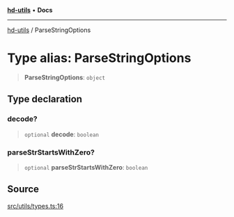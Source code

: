 [**hd-utils**](../README.md) • **Docs**

***

[hd-utils](../globals.md) / ParseStringOptions

# Type alias: ParseStringOptions

> **ParseStringOptions**: `object`

## Type declaration

### decode?

> `optional` **decode**: `boolean`

### parseStrStartsWithZero?

> `optional` **parseStrStartsWithZero**: `boolean`

## Source

[src/utils/types.ts:16](https://github.com/AhmadHddad/h-utils/blob/f7bb9ae71f981ffef49079271b9540862594b7e6/src/utils/types.ts#L16)
